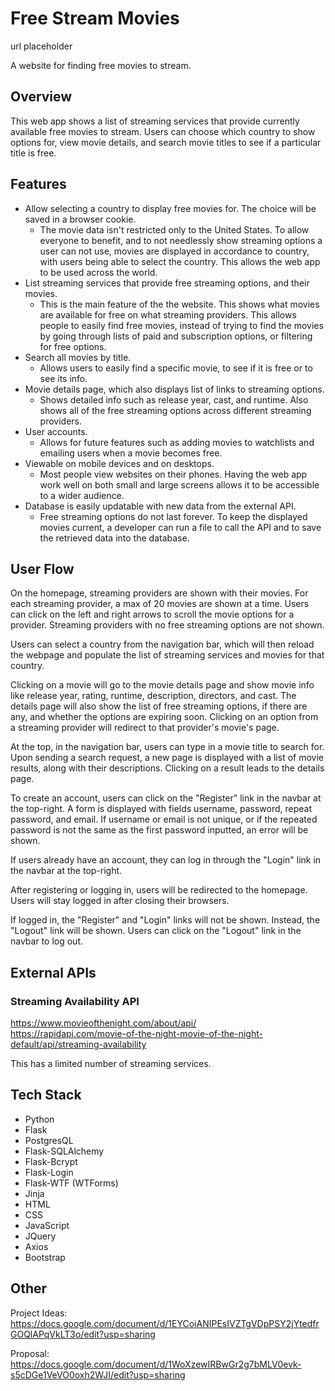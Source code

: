 # Free Stream Movies

url placeholder

A website for finding free movies to stream.

## Overview

This web app shows a list of streaming services that provide currently available free movies to stream. Users can
choose which country to show options for, view movie details, and search movie titles to see if a particular title
is free.

## Features

-   Allow selecting a country to display free movies for. The choice will be saved in a browser cookie.
    -   The movie data isn't restricted only to the United States. To allow everyone to benefit, and to not needlessly
        show streaming options a user can not use, movies are displayed in accordance to country, with users being
        able to select the country. This allows the web app to be used across the world.
-   List streaming services that provide free streaming options, and their movies.
    -   This is the main feature of the the website. This shows what movies are available for free on what streaming
        providers. This allows people to easily find free movies, instead of trying to find the movies by going through
        lists of paid and subscription options, or filtering for free options.
-   Search all movies by title.
    -   Allows users to easily find a specific movie, to see if it is free or to see its info.
-   Movie details page, which also displays list of links to streaming options.
    -   Shows detailed info such as release year, cast, and runtime. Also shows all of the free streaming options
        across different streaming providers.
-   User accounts.
    -   Allows for future features such as adding movies to watchlists and emailing users when a movie becomes free.
-   Viewable on mobile devices and on desktops.
    -   Most people view websites on their phones. Having the web app work well on both small and large screens allows
        it to be accessible to a wider audience.
-   Database is easily updatable with new data from the external API.
    -   Free streaming options do not last forever. To keep the displayed movies current, a developer can run a file
        to call the API and to save the retrieved data into the database.

## User Flow

On the homepage, streaming providers are shown with their movies. For each streaming provider, a max of 20 movies are
shown at a time. Users can click on the left and right arrows to scroll the movie options for a provider. Streaming
providers with no free streaming options are not shown.

Users can select a country from the navigation bar, which will then reload the webpage and populate the list of
streaming services and movies for that country.

Clicking on a movie will go to the movie details page and show movie info like release year, rating, runtime,
description, directors, and cast. The details page will also show the list of free streaming options, if there are
any, and whether the options are expiring soon. Clicking on an option from a streaming provider will redirect to that
provider's movie's page.

At the top, in the navigation bar, users can type in a movie title to search for. Upon sending a search request, a
new page is displayed with a list of movie results, along with their descriptions. Clicking on a result leads to the
details page.

To create an account, users can click on the "Register" link in the navbar at the top-right. A form is displayed
with fields username, password, repeat password, and email. If username or email is not unique, or if the repeated
password is not the same as the first password inputted, an error will be shown.

If users already have an account, they can log in through the "Login" link in the navbar at the top-right.

After registering or logging in, users will be redirected to the homepage. Users will stay logged in after closing
their browsers.

If logged in, the "Register" and "Login" links will not be shown. Instead, the "Logout" link will be shown. Users can
click on the "Logout" link in the navbar to log out.

## External APIs

### Streaming Availability API

https://www.movieofthenight.com/about/api/  
https://rapidapi.com/movie-of-the-night-movie-of-the-night-default/api/streaming-availability

This has a limited number of streaming services.

## Tech Stack

-   Python
-   Flask
-   PostgresQL
-   Flask-SQLAlchemy
-   Flask-Bcrypt
-   Flask-Login
-   Flask-WTF (WTForms)
-   Jinja
-   HTML
-   CSS
-   JavaScript
-   JQuery
-   Axios
-   Bootstrap

## Other

Project Ideas:
https://docs.google.com/document/d/1EYCoiANIPEsIVZTgVDpPSY2jYtedfrGOQlAPqVkLT3o/edit?usp=sharing

Proposal:
https://docs.google.com/document/d/1WoXzewIRBwGr2g7bMLV0evk-s5cDGe1VeVO0oxh2WJI/edit?usp=sharing
